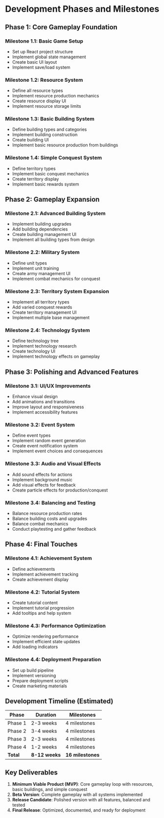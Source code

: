 # Development Phases and Milestones

## Phase 1: Core Gameplay Foundation

### Milestone 1.1: Basic Game Setup
- Set up React project structure
- Implement global state management
- Create basic UI layout
- Implement save/load system

### Milestone 1.2: Resource System
- Define all resource types
- Implement resource production mechanics
- Create resource display UI
- Implement resource storage limits

### Milestone 1.3: Basic Building System
- Define building types and categories
- Implement building construction
- Create building UI
- Implement basic resource production from buildings

### Milestone 1.4: Simple Conquest System
- Define territory types
- Implement basic conquest mechanics
- Create territory display
- Implement basic rewards system

## Phase 2: Gameplay Expansion

### Milestone 2.1: Advanced Building System
- Implement building upgrades
- Add building dependencies
- Create building management UI
- Implement all building types from design

### Milestone 2.2: Military System
- Define unit types
- Implement unit training
- Create army management UI
- Implement combat mechanics for conquest

### Milestone 2.3: Territory System Expansion
- Implement all territory types
- Add varied conquest rewards
- Create territory management UI
- Implement multiple base management

### Milestone 2.4: Technology System
- Define technology tree
- Implement technology research
- Create technology UI
- Implement technology effects on gameplay

## Phase 3: Polishing and Advanced Features

### Milestone 3.1: UI/UX Improvements
- Enhance visual design
- Add animations and transitions
- Improve layout and responsiveness
- Implement accessibility features

### Milestone 3.2: Event System
- Define event types
- Implement random event generation
- Create event notification system
- Implement event choices and consequences

### Milestone 3.3: Audio and Visual Effects
- Add sound effects for actions
- Implement background music
- Add visual effects for feedback
- Create particle effects for production/conquest

### Milestone 3.4: Balancing and Testing
- Balance resource production rates
- Balance building costs and upgrades
- Balance combat mechanics
- Conduct playtesting and gather feedback

## Phase 4: Final Touches

### Milestone 4.1: Achievement System
- Define achievements
- Implement achievement tracking
- Create achievement display

### Milestone 4.2: Tutorial System
- Create tutorial content
- Implement tutorial progression
- Add tooltips and help system

### Milestone 4.3: Performance Optimization
- Optimize rendering performance
- Implement efficient state updates
- Add loading indicators

### Milestone 4.4: Deployment Preparation
- Set up build pipeline
- Implement versioning
- Prepare deployment scripts
- Create marketing materials

## Development Timeline (Estimated)

| Phase | Duration | Milestones |
|-------|----------|------------|
| Phase 1 | 2-3 weeks | 4 milestones |
| Phase 2 | 3-4 weeks | 4 milestones |
| Phase 3 | 2-3 weeks | 4 milestones |
| Phase 4 | 1-2 weeks | 4 milestones |
| **Total** | **8-12 weeks** | **16 milestones** |

## Key Deliverables

1. **Minimum Viable Product (MVP)**: Core gameplay loop with resources, basic buildings, and simple conquest
2. **Beta Version**: Complete gameplay with all systems implemented
3. **Release Candidate**: Polished version with all features, balanced and tested
4. **Final Release**: Optimized, documented, and ready for deployment
